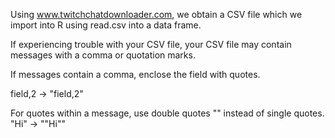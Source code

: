 Using www.twitchchatdownloader.com, we obtain a CSV file which we import into R using read.csv into a data frame.

If experiencing trouble with your CSV file, your CSV file may contain messages with a comma or quotation marks. 

If messages contain a comma, enclose the field with quotes.

field,2 -> "field,2" 

For quotes within a message, use double quotes "" instead of single quotes. "Hi" -> ""Hi""
